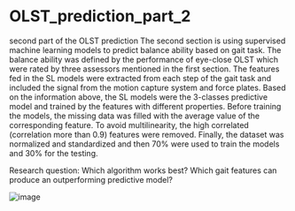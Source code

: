 # OLST_prediction_part_2
second part of the OLST prediction
The second section is using supervised machine learning models to predict balance ability based on gait task. The balance ability was defined by the performance of eye-close OLST which were rated by three assessors mentioned in the first section. The features fed in the SL models were extracted from each step of the gait task and included the signal from the motion capture system and force plates. Based on the information above, the SL models were the 3-classes predictive model and trained by the features with different properties. Before training the models, the missing data was filled with the average value of the corresponding feature. To avoid multilinearity, the high correlated (correlation more than 0.9) features were removed. Finally, the dataset was normalized and standardized and then 70% were used to train the models and 30% for the testing.

Research question:
Which algorithm works best?
Which gait features can produce an outperforming predictive model?

![image](https://user-images.githubusercontent.com/104646372/178052194-47eab483-5342-43a3-8b30-6223f305c472.png)

